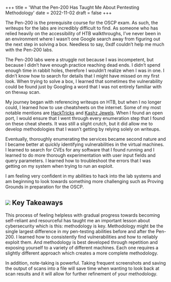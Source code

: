 +++
title = 'What the Pen-200 Has Taught Me About Pentesting Methodology'
date = 2022-11-02
draft = false
+++

The Pen-200 is the prerequisite course for the OSCP exam. As such, the writeups for the labs are incredibly difficult to find. As someone who has relied heavily on the accessibility of HTB walkthroughs, I’ve never been in an environment where I wasn’t one Google search away from figuring out the next step in solving a box. Needless to say, 0xdf couldn’t help me much with the Pen-200 labs.

The Pen-200 labs were a struggle not because I was incompetent, but because I didn’t have enough practice reaching dead ends. I didn’t spend enough time in rabbit holes, therefore I wouldn’t realize when I was in one. I didn’t know how to search for details that I might have missed on my first look. When trying to solve a box, I learned that sometimes the vulnerability could be found just by Googling a word that I was not entirely familiar with on the`nmap` scan.

My journey began with referencing writeups on HTB, but when I no longer could, I learned how to use cheatsheets on the internet. Some of my most notable mentions are [HackTricks](https://book.hacktricks.xyz/welcome/readme) and [Kashz Jewels](https://kashz.gitbook.io/kashz-jewels/). When I found an open port, I would ensure that I went through every enumeration step that I found on these cheat sheets. It was still a slight crutch, but it did allow me to develop methodologies that I wasn’t getting by relying solely on writeups.

Eventually, thoroughly enumerating the services became second nature and I became better at quickly identifying vulnerabilities in the virtual machines. I learned to search for CVEs for any software that I found running and I learned to do more thorough experimentation with user input fields and query parameters. I learned how to troubleshoot the errors that I was getting on my system when trying to run an exploit.

I am feeling very confident in my abilities to hack into the lab systems and am beginning to look towards something more challenging such as Proving Grounds in preparation for the OSCP.

![](https://cdn-images-1.medium.com/max/800/0*xcyov1D0RvoqVZfj.jpg)
Key Takeaways
-------------

This process of feeling helpless with gradual progress towards becoming self-reliant and resourceful has taught me an important lesson about cybersecurity which is this: methodology is key. Methodology might be the single largest difference in my pen-testing abilities before and after the Pen-200. I learned how to consistently find vulnerabilities and how to reliably exploit them. And methodology is best developed through repetition and exposing yourself to a variety of different machines. Each one requires a slightly different approach which creates a more complete methodology.

In addition, note-taking is powerful. Taking frequent screenshots and saving the output of scans into a file will save time when wanting to look back at scan results and it will allow for further refinement of your methodology.